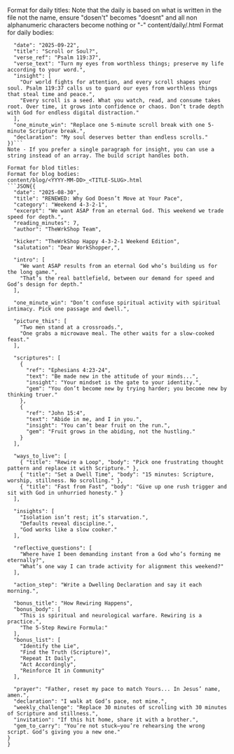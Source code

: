 Format for daily titles: Note that the daily is based on what is written in the file not the name, ensure "dosen't" becomes "doesnt" and all non alphanumeric characters become nothing or "-"
content/daily/<SCRIPTURE-SLUG>_<TITLE-SLUG>_<YYYY-MM-DD>.html
Format for daily bodies:
```JSON({
  "date": "2025-09-22",
  "title": "Scroll or Soul?",
  "verse_ref": "Psalm 119:37",
  "verse_text": "Turn my eyes from worthless things; preserve my life according to your word.",
  "insight": [
    "Our world fights for attention, and every scroll shapes your soul. Psalm 119:37 calls us to guard our eyes from worthless things that steal time and peace.",
    "Every scroll is a seed. What you watch, read, and consume takes root. Over time, it grows into confidence or chaos. Don’t trade depth with God for endless digital distraction."
  ],
  "one_minute_win": "Replace one 5-minute scroll break with one 5-minute Scripture break.",
  "declaration": "My soul deserves better than endless scrolls."
})```
Note - If you prefer a single paragraph for insight, you can use a string instead of an array. The build script handles both.

Format for blod titles:
Format for blog bodies: 
content/blog/<YYYY-MM-DD>_<TITLE-SLUG>.html
```JSON{{
  "date": "2025-08-30",
  "title": "RENEWED: Why God Doesn’t Move at Your Pace",
  "category": "Weekend 4-3-2-1",
  "excerpt": "We want ASAP from an eternal God. This weekend we trade speed for depth.",
  "reading_minutes": 7,
  "author": "TheWrkShop Team",

  "kicker": "TheWrkShop Happy 4-3-2-1 Weekend Edition",
  "salutation": "Dear WorkShopper,",

  "intro": [
    "We want ASAP results from an eternal God who’s building us for the long game.",
    "That’s the real battlefield, between our demand for speed and God’s design for depth."
  ],

  "one_minute_win": "Don’t confuse spiritual activity with spiritual intimacy. Pick one passage and dwell.",

  "picture_this": [
    "Two men stand at a crossroads.",
    "One grabs a microwave meal. The other waits for a slow-cooked feast."
  ],

  "scriptures": [
    {
      "ref": "Ephesians 4:23-24",
      "text": "Be made new in the attitude of your minds...",
      "insight": "Your mindset is the gate to your identity.",
      "gem": "You don’t become new by trying harder; you become new by thinking truer."
    },
    {
      "ref": "John 15:4",
      "text": "Abide in me, and I in you.",
      "insight": "You can’t bear fruit on the run.",
      "gem": "Fruit grows in the abiding, not the hustling."
    }
  ],

  "ways_to_live": [
    { "title": "Rewire a Loop", "body": "Pick one frustrating thought pattern and replace it with Scripture." },
    { "title": "Set a Dwell Time", "body": "15 minutes: Scripture, worship, stillness. No scrolling." },
    { "title": "Fast from Fast", "body": "Give up one rush trigger and sit with God in unhurried honesty." }
  ],

  "insights": [
    "Isolation isn’t rest; it’s starvation.",
    "Defaults reveal discipline.",
    "God works like a slow cooker."
  ],

  "reflective_questions": [
    "Where have I been demanding instant from a God who’s forming me eternally?",
    "What’s one way I can trade activity for alignment this weekend?"
  ],

  "action_step": "Write a Dwelling Declaration and say it each morning.",

  "bonus_title": "How Rewiring Happens",
  "bonus_body": [
    "This is spiritual and neurological warfare. Rewiring is a practice.",
    "The 5-Step Rewire Formula:"
  ],
  "bonus_list": [
    "Identify the Lie",
    "Find the Truth (Scripture)",
    "Repeat It Daily",
    "Act Accordingly",
    "Reinforce It in Community"
  ],

  "prayer": "Father, reset my pace to match Yours... In Jesus’ name, amen.",
  "declaration": "I walk at God’s pace, not mine.",
  "weekly_challenge": "Replace 30 minutes of scrolling with 30 minutes of Scripture and stillness.",
  "invitation": "If this hit home, share it with a brother.",
  "gem_to_carry": "You’re not stuck—you’re rehearsing the wrong script. God’s giving you a new one."
}
}